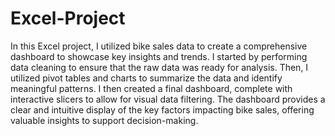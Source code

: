 # Excel-Project
In this Excel project, I utilized bike sales data to create a comprehensive dashboard to showcase key insights and trends. I started by performing data cleaning to ensure that the raw data was ready for analysis. Then, I utilized pivot tables and charts to summarize the data and identify meaningful patterns. I then created a final dashboard, complete with interactive slicers to allow for visual data filtering. The dashboard provides a clear and intuitive display of the key factors impacting bike sales, offering valuable insights to support decision-making.
